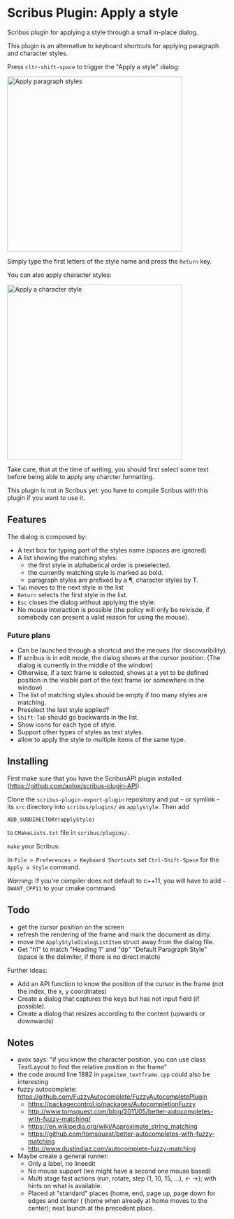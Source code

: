 # Scribus Plugin: Apply a style

Scribus plugin for applying a style through a small in-place dialog.

This plugin is an alternative to keyboard shortcuts for applying paragraph and character styles.

Press `cltr-shift-space` to trigger the "Apply a style" dialog:

<img src="assets/apply-h1-list.gif" width="400px" alt="Apply paragraph styles">

Simply type the first letters of the style name and press the `Return` key.

You can also apply character styles:

<img src="assets/apply-code.gif" width="400px" alt="Apply a character style">

Take care, that at the time of writing, you should first select some text before being able to apply any charcter formatting.

This plugin is not in Scribus yet: you have to compile Scribus with this plugin if you want to use it.

## Features

The dialog is composed by:
  - A text box for typing part of the styles name (spaces are ignored)
  - A list showing the matching styles:
    - the first style in alphabetical order is preselected.
    - the currently matching style is marked as bold.
    - paragraph styles are prefixed by a ¶, character styles by T.
  - `Tab` moves to the next style in the list
  - `Return` selects the first style in the list.
  - `Esc` closes the dialog without applying the style.
- No mouse interaction is possible (the policy will only be reivisde, if somebody can present a valid reason for using the mouse).

### Future plans

- Can be launched through a shortcut and the menues (for discovaribility).
- If scribus is in edit mode, the dialog shows at the cursor position. (The dialog is currently in the middle of the window)
- Otherwise, if a text frame is selected, shows at a yet to be defined position in the visible part of the text frame (or somewhere in the window)
- The list of matching styles should be empty if too many styles are matching.
- Preselect the last style applied?
- `Shift-Tab` should go backwards in the list.
- Show icons for each type of style.
- Support other types of styles as text styles.
- allow to apply the style to multiple items of the same type.

## Installing

First make sure that you have the ScribusAPI plugin installed (https://github.com/aoloe/scribus-plugin-API).

Clone the `scribus-plugin-export-plugin` repository and put – or symlink – its `src` directory into `scribus/plugins/` as `applystyle`. Then add 

    ADD_SUBDIRECTORY(applyStyle)

to `CMakeLists.txt` file in `scribus/plugins/`.

`make` your Scribus.

In `File > Preferences > Keyboard Shortcuts` set `Ctrl-Shift-Space` for the `Apply a Style` command.

_Warning_: If you're compiler does not default to c++11, you will have to add `-DWANT_CPP11` to your cmake command.



## Todo

- get the cursor position on the screen
- refresh the rendering of the frame and mark the document as dirty.
- move the `ApplyStyleDialogListItem` struct away from the dialog file.
- Get "h1" to match "Heading 1" and "dp" "Default Paragraph Style" (space is the delimiter, if there is no direct match)

Further ideas:

- Add an API function to know the position of the cursor in the frame (not the index, the x, y coordinates)
- Create a dialog that captures the keys but has not input field (if possible).
- Create a dialog that resizes according to the content (upwards or downwards)

## Notes

- avox says: "if you know the character position, you can use class TextLayout to find the relative position in the frame"
- the code around line 1882 in `pageitem_textframe.cpp` could also be interesting
- fuzzy autocomplete: <https://github.com/FuzzyAutocomplete/FuzzyAutocompletePlugin>
  - https://packagecontrol.io/packages/AutocompletionFuzzy
  - http://www.tomsquest.com/blog/2011/05/better-autocompletes-with-fuzzy-matching/
  - https://en.wikipedia.org/wiki/Approximate_string_matching
  - https://github.com/tomsquest/better-autocompletes-with-fuzzy-matching
  - http://www.dustindiaz.com/autocomplete-fuzzy-matching
- Maybe create a general runner:
  - Only a label, no lineedit
  - No mouse support (we might have a second one mouse based)
  - Multi stage fast actions (run, rotate, step (1, 10, 15, ...), ← →); with hints on what is available.
  - Placed at "standard" places (home, end, page up, page down for edges and center (  (home when already at home moves to the center); next launch at the precedent place.
